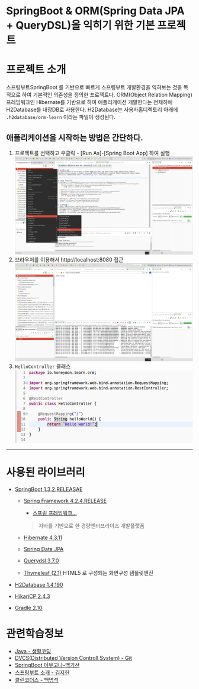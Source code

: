 SpringBoot & ORM(Spring Data JPA + QueryDSL)을 익히기 위한 기본 프로젝트
========================================================================

# 프로젝트 소개
스프링부트SpringBoot 를 기반으로 빠르게 스프링부트 개발환경을 익혀보는 것을 목적으로 하여 기본적인 의존성을 정의한 프로젝트다.
ORM(Object Relation Mapping) 프레임워크인 Hibernate를 기반으로 하여 애플리케이션 개발한다는 전제하에 H2Database를 내장DB로 사용한다.
H2Database는 사용자홈디렉토리 아래에 `.h2database/orm-learn` 이라는 파일이 생성된다.

## 애플리케이션을 시작하는 방법은 간단하다.
1. 프로젝트를 선택하고 우클릭 - [Run As]-[Spring Boot App] 하여 실행
	![프로젝트를 선택하고 우클릭 - [Run As]-[Spring Boot App]](./images/spring-boot-start-001.png)
2. 브라우저를 이용해서 http://localhost:8080 접근
	![Hello world!!](./images/spring-boot-start-002.png)
3. `HelloController` 클래스
	![Hello world!를 출력하는 HelloController](./images/spring-boot-start-003.png)

***
# 사용된 라이브러리
* [SpringBoot 1.3.2.RELEASAE](http://docs.spring.io/spring-boot/docs/1.3.2.RELEASE/reference/htmlsingle/)
  * [Spring Framework 4.2.4.RELEASE](http://docs.spring.io/spring/docs/4.2.4.RELEASE/spring-framework-reference/htmlsingle/)
  	* [스프링 프레임워크...](https://gist.github.com/ihoneymon/594bf76682bc0e29e9f5)
  	>	자바를 기반으로 한 경량엔터프라이즈 개발플랫폼  	
  	
  * [Hibernate 4.3.11](http://hibernate.org/orm/documentation/4.3/)
  * [Spring Data JPA](http://docs.spring.io/spring-data/jpa/docs/1.9.2.RELEASE/reference/html/)
  * [Querydsl 3.7.0](http://www.querydsl.com/static/querydsl/3.7.0/reference/html/)
  * [Thymeleaf (2.1)](http://www.thymeleaf.org/documentation.html)
  	HTML5 로 구성되는 화면구성 템플릿엔진
  	
* [H2Database 1.4.190](http://www.h2database.com/html/main.html)
* [HikariCP 2.4.3](https://brettwooldridge.github.io/HikariCP/)
* [Gradle 2.10](https://docs.gradle.org/current/release-notes)

# 관련학습정보
* [Java - 생활코딩](https://opentutorials.org/module/516/4551)
* [DVCS(Distributed Version Controll System) - Git](http://pcottle.github.io/learnGitBranching/)
* [SpringBoot 아무고나-백기선](https://www.youtube.com/playlist?list=PLCpTH9CC0WwZlwiefbaUlG9jp344RedMd)
* [스프링부트 소개 - 김지헌](https://www.youtube.com/watch?v=suG19ZUF9bE)
* [클린코더스 - 백명석](https://www.youtube.com/playlist?list=PLagTY0ogyVkIl2kTr08w-4MLGYWJz7lNK)